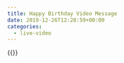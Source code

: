```yaml
---
title: Happy Birthday Video Message
date: 2019-12-26T12:28:59+00:00
categories:
  - live-video
---
```



{{<youtube L9LlwFgI__I>}}

